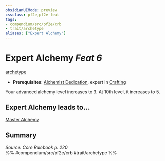 ```yaml
---
obsidianUIMode: preview
cssclass: pf2e,pf2e-feat
tags:
- compendium/src/pf2e/crb
- trait/archetype
aliases: ["Expert Alchemy"]
---
```

# Expert Alchemy  *Feat 6*  
[archetype](../../rules/traits/archetype.md)  

- **Prerequisites**: [Alchemist Dedication](alchemist-dedication.md), expert in [Crafting](../skills.md#Crafting)

Your advanced alchemy level increases to 3. At 10th level, it increases to 5.

## Expert Alchemy leads to...

[Master Alchemy](master-alchemy.md)

## Summary

*Source: Core Rulebook p. 220*  
%% #compendium/src/pf2e/crb #trait/archetype %%